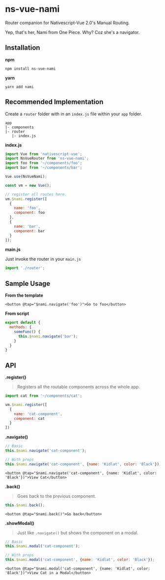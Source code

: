 # ns-vue-nami
Router companion for Nativescript-Vue 2.0's Manual Routing.

Yep, that's her, Nami from One Piece. Why? Coz she's a navigator.

## Installation

**npm**

`npm install ns-vue-nami`

**yarn**

`yarn add nami`

## Recommended Implementation

Create a `router` folder with in an `index.js` file within your `app` folder.
```
app
|- components
|- router
   |- index.js
```

**index.js**

```javascript
import Vue from 'nativescript-vue';
import NsVueRouter from 'ns-vue-nami';
import foo from '~/components/foo';
import bar from '~/components/bar';

Vue.use(NsVueNami);

const vm = new Vue();

// register all routes here.
vm.$nami.register([
  {
    name: 'foo',
    component: foo
  },
  {
    name: 'bar',
    component: bar
  }
]);
```

**main.js**

Just invoke the router in your `main.js`

```javascript
import './router';
```

## Sample Usage

**From the template**

```vue
<button @tap="$nami.navigate('foo')">Go to foo</button>
```

**From script**

```javascript
export default {
  methods: {
    someFunc() {
      this.$nami.navigate('bar');
    }
  }
}
```

## API

**.register()**

> Registers all the routable components across the whole app.

```javascript
import cat from '~/components/cat';

vm.$nami.register([
  {
    name: 'cat-component',
    component: cat
  }
])
```

**.navigate()**

```javascript
// Basic
this.$nami.navigate('cat-component');

// With props
this.$nami.navigate('cat-component', {name: 'Kidlat', color: 'Black'});
```

```vue
<button @tap="$nami.navigate('cat-component', {name: 'Kidlat', color: 'Black'})">View Cat</button>
```

**.back()** 

> Goes back to the previous component.

```javascript
this.$nami.back();
```

```vue
<button @tap="$nami.back()">Go back</button>
```

**.showModal()** 

> Just like `.navigate()` but shows the component on a modal.

```javascript
// Basic
this.$nami.modal('cat-component');

// With props
this.$nami.modal('cat-component', {name: 'Kidlat', color: 'Black'});
```

```vue
<button @tap="$nami.modal('cat-component', {name: 'Kidlat', color: 'Black'})">View Cat in a Modal</button>
```
